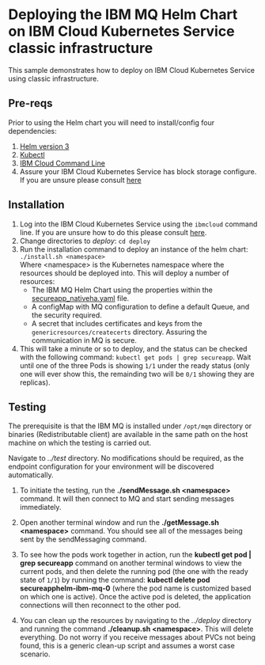 # Deploying the IBM MQ Helm Chart on IBM Cloud Kubernetes Service classic infrastructure
This sample demonstrates how to deploy on IBM Cloud Kubernetes Service using classic infrastructure.

## Pre-reqs
Prior to using the Helm chart you will need to install/config four dependencies:
1. [Helm version 3](https://helm.sh/docs/intro/install/)
2. [Kubectl](https://kubernetes.io/docs/tasks/tools/)
3. [IBM Cloud Command Line](https://cloud.ibm.com/docs/cli?topic=cli-getting-started)
4. Assure your IBM Cloud Kubernetes Service has block storage configure. If you are unsure please consult [here](https://cloud.ibm.com/docs/containers?topic=containers-block_storage#install_block)


## Installation
1. Log into the IBM Cloud Kubernetes Service using the `ibmcloud` command line. If you are unsure how to do this please consult [here](https://cloud.ibm.com/docs/containers?topic=containers-cs_cli_install).
1. Change directories to *deploy*: `cd deploy`      
1. Run the installation command to deploy an instance of the helm chart: `./install.sh <namespace>`            
    Where \<namespace\> is the Kubernetes namespace where the resources should be deployed into. This will deploy a number of resources:
    * The IBM MQ Helm Chart using the properties within the [secureapp_nativeha.yaml](deploy/secureapp_nativeha.yaml) file.
    * A configMap with MQ configuration to define a default Queue, and the security required.
    * A secret that includes certificates and keys from the `genericresources/createcerts` directory. Assuring the communication in MQ is secure.
1. This will take a minute or so to deploy, and the status can be checked with the following command: `kubectl get pods | grep secureapp`. Wait until one of the three Pods is showing `1/1` under the ready status (only one will ever show this, the remainding two will be `0/1` showing they are replicas).

## Testing
The prerequisite is that the IBM MQ is installed under `/opt/mqm` directory or binaries (Redistributable client) are available in the same path on the host machine on which the testing is carried out. 

Navigate to *../test* directory. No modifications should be required, as the endpoint configuration for your environment will be discovered automatically.

1. To initiate the testing, run the **./sendMessage.sh \<namespace\>** command. It will then connect to MQ and start sending messages immediately.

1. Open another terminal window and run the **./getMessage.sh \<namespace\>** command. You should see all of the messages being sent by the sendMessaging command.

1. To see how the pods work together in action, run the **kubectl get pod | grep secureapp** command on another terminal windows to view the current pods, and then delete the running pod (the one with the ready state of `1/1`) by running the command: **kubectl delete pod secureapphelm-ibm-mq-0** (where the pod name is customized based on which one is active). Once the active pod is deleted, the application connections will then reconnect to the other pod.

1. You can clean up the resources by navigating to the *../deploy* directory and running the command **./cleanup.sh \<namespace\>**. This will delete everything. Do not worry if you receive messages about PVCs not being found, this is a generic clean-up script and assumes a worst case scenario.
